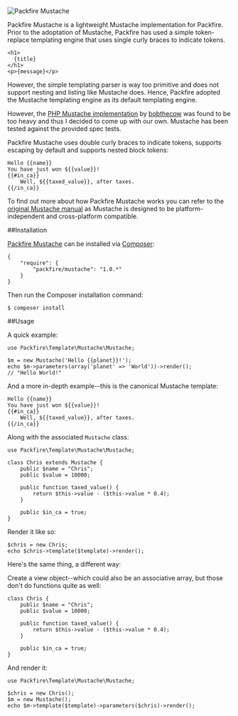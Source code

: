 ![Packfire Mustache](http://i.imgur.com/HQo3a.png)

Packfire Mustache is a lightweight Mustache implementation for Packfire. Prior to the adoptation of Mustache, Packfire has used a simple token-replace templating engine that uses single curly braces to indicate tokens.

    <h1>
      {title}
    </h1>
    <p>{message}</p>

However, the simple templating parser is way too primitive and does not support nesting and listing like Mustache does. Hence, Packfire adopted the Mustache templating engine as its default templating engine.

However, the [PHP Mustache implementation](https://github.com/bobthecow/mustache.php) by [bobthecow](https://github.com/bobthecow) was found to be too heavy and thus I  decided to come up with our own. Mustache has been tested against the provided spec tests.

Packfire Mustache uses double curly braces to indicate tokens, supports escaping by default and supports nested block tokens:

    Hello {{name}}
    You have just won ${{value}}!
    {{#in_ca}}
        Well, ${{taxed_value}}, after taxes.
    {{/in_ca}}

To find out more about how Packfire Mustache works you can refer to the [original Mustache manual](http://mustache.github.com/mustache.5.html) as Mustache is designed to be platform-independent and cross-platform compatible.

##Installation

[Packfire Mustache](https://packagist.org/packages/packfire/mustache) can be installed via [Composer](https://getcomposer.org/):

    {
		"require": {
			"packfire/mustache": "1.0.*"
		}
	}

Then run the Composer installation command:

    $ composer install

##Usage

A quick example:

	use Packfire\Template\Mustache\Mustache;

    $m = new Mustache('Hello {{planet}}!');
    echo $m->parameters(array('planet' => 'World'))->render();
    // "Hello World!"

And a more in-depth example--this is the canonical Mustache template:

    Hello {{name}}
    You have just won ${{value}}!
    {{#in_ca}}
        Well, ${{taxed_value}}, after taxes.
    {{/in_ca}}

Along with the associated `Mustache` class:

	use Packfire\Template\Mustache\Mustache;

    class Chris extends Mustache {
        public $name = "Chris";
        public $value = 10000;
        
        public function taxed_value() {
            return $this->value - ($this->value * 0.4);
        }
        
        public $in_ca = true;
    }


Render it like so:

    $chris = new Chris;
    echo $chris->template($template)->render();

Here's the same thing, a different way:

Create a view object--which could also be an associative array, but those don't do functions quite as well:

    class Chris {
        public $name = "Chris";
        public $value = 10000;
        
        public function taxed_value() {
            return $this->value - ($this->value * 0.4);
        }
        
        public $in_ca = true;
    }


And render it:

	use Packfire\Template\Mustache\Mustache;

    $chris = new Chris();
    $m = new Mustache();
    echo $m->template($template)->parameters($chris)->render();

